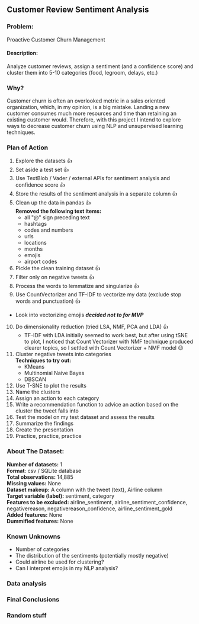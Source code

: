 ## Customer Review Sentiment Analysis

### Problem:
Proactive Customer Churn Management

#### Description:
Analyze customer reviews, assign a sentiment (and a confidence score) and cluster them into 5-10 categories (food, legroom, delays, etc.)

### Why?
Customer churn is often an overlooked metric in a sales oriented organization, which, in my opinion, is a big mistake. Landing a new customer consumes much more resources and time than retaining an existing customer would. Therefore, with this project I intend to explore ways to decrease customer churn using NLP and unsupervised learning techniques.


### Plan of Action
1. Explore the datasets :thumbsup:
2. Set aside a test set :thumbsup:
3. Use TextBlob / Vader / external APIs for sentiment analysis and confidence score :thumbsup:
4. Store the results of the sentiment analysis in a separate column :thumbsup:
5. Clean up the data in pandas :thumbsup:  
      **Removed the following text items:**
      * all "@" sign preceding text
      * hashtags
      * codes and numbers
      * urls
      * locations
      * months
      * emojis
      * airport codes
6. Pickle the clean training dataset :thumbsup:
7. Filter only on negative tweets :thumbsup:
8. Process the words to lemmatize and singularize :thumbsup:
9. Use CountVectorizer and TF-IDF to vectorize my data (exclude stop words and punctuation) :thumbsup:
  * Look into vectorizing emojis ***decided not to for MVP***
10. Do dimensionality reduction (tried LSA, NMF, PCA and LDA) :thumbsup:
    * TF-IDF with LDA initially seemed to work best, but after using tSNE to plot, I noticed that Count Vectorizer with NMF technique produced clearer topics, so I settled with Count Vectorizer + NMF model :wink:
11. Cluster negative tweets into categories  
  **Techniques to try out:**
    * KMeans
    * Multinomial Naive Bayes
    * DBSCAN
12. Use T-SNE to plot the results
13. Name the clusters
14. Assign an action to each category
15. Write a recommendation function to advice an action based on the cluster the tweet falls into
16. Test the model on my test dataset and assess the results
17. Summarize the findings
18. Create the presentation
19. Practice, practice, practice

### About The Dataset:

**Number of datasets:** 1  
**Format**: csv / SQLite database   
**Total observations:** 14,885  
**Missing values:** None  
**Dataset makeup:** A column with the tweet (text), Airline column  
**Target variable (label):** sentiment, category  
**Features to be excluded:** airline_sentiment,	airline_sentiment_confidence,	negativereason,	negativereason_confidence,	airline_sentiment_gold  
**Added features:** None  
**Dummified features:** None  

### Known Unknowns
* Number of categories
* The distribution of the sentiments (potentially mostly negative)
* Could airline be used for clustering?
* Can I interpret emojis in my NLP analysis?

### Data analysis


### Final Conclusions


### Random stuff
